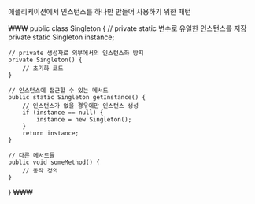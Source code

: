 애플리케이션에서 인스턴스를 하나만 만들어 사용하기 위한 패턴



₩₩₩
public class Singleton {
    // private static 변수로 유일한 인스턴스를 저장
    private static Singleton instance;

    // private 생성자로 외부에서의 인스턴스화 방지
    private Singleton() {
        // 초기화 코드
    }

    // 인스턴스에 접근할 수 있는 메서드
    public static Singleton getInstance() {
        // 인스턴스가 없을 경우에만 인스턴스 생성
        if (instance == null) {
            instance = new Singleton();
        }
        return instance;
    }

    // 다른 메서드들
    public void someMethod() {
        // 동작 정의
    }
}
₩₩₩
